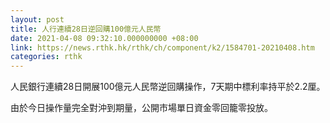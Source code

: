 ```yaml
---
layout: post
title: 人行連續28日逆回購100億元人民幣
date: 2021-04-08 09:32:10.000000000 +08:00
link: https://news.rthk.hk/rthk/ch/component/k2/1584701-20210408.htm
categories: rthk
---
```


人民銀行連續28日開展100億元人民幣逆回購操作，7天期中標利率持平於2.2厘。

由於今日操作量完全對沖到期量，公開市場單日資金零回籠零投放。
